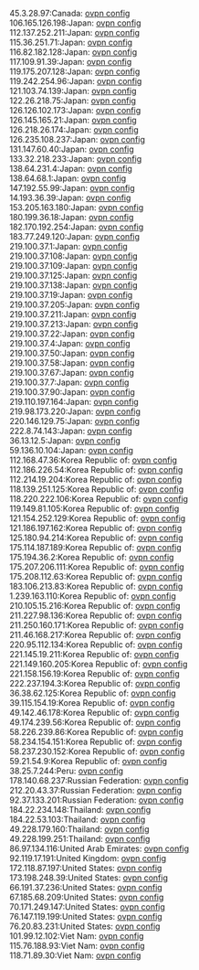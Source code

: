 45.3.28.97:Canada: [ovpn config](vpn/45_3_28_97.ovpn)  
106.165.126.198:Japan: [ovpn config](vpn/106_165_126_198.ovpn)  
112.137.252.211:Japan: [ovpn config](vpn/112_137_252_211.ovpn)  
115.36.251.71:Japan: [ovpn config](vpn/115_36_251_71.ovpn)  
116.82.182.128:Japan: [ovpn config](vpn/116_82_182_128.ovpn)  
117.109.91.39:Japan: [ovpn config](vpn/117_109_91_39.ovpn)  
119.175.207.128:Japan: [ovpn config](vpn/119_175_207_128.ovpn)  
119.242.254.96:Japan: [ovpn config](vpn/119_242_254_96.ovpn)  
121.103.74.139:Japan: [ovpn config](vpn/121_103_74_139.ovpn)  
122.26.218.75:Japan: [ovpn config](vpn/122_26_218_75.ovpn)  
126.126.102.173:Japan: [ovpn config](vpn/126_126_102_173.ovpn)  
126.145.165.21:Japan: [ovpn config](vpn/126_145_165_21.ovpn)  
126.218.26.174:Japan: [ovpn config](vpn/126_218_26_174.ovpn)  
126.235.108.237:Japan: [ovpn config](vpn/126_235_108_237.ovpn)  
131.147.60.40:Japan: [ovpn config](vpn/131_147_60_40.ovpn)  
133.32.218.233:Japan: [ovpn config](vpn/133_32_218_233.ovpn)  
138.64.231.4:Japan: [ovpn config](vpn/138_64_231_4.ovpn)  
138.64.68.1:Japan: [ovpn config](vpn/138_64_68_1.ovpn)  
147.192.55.99:Japan: [ovpn config](vpn/147_192_55_99.ovpn)  
14.193.36.39:Japan: [ovpn config](vpn/14_193_36_39.ovpn)  
153.205.163.180:Japan: [ovpn config](vpn/153_205_163_180.ovpn)  
180.199.36.18:Japan: [ovpn config](vpn/180_199_36_18.ovpn)  
182.170.192.254:Japan: [ovpn config](vpn/182_170_192_254.ovpn)  
183.77.249.120:Japan: [ovpn config](vpn/183_77_249_120.ovpn)  
219.100.37.1:Japan: [ovpn config](vpn/219_100_37_1.ovpn)  
219.100.37.108:Japan: [ovpn config](vpn/219_100_37_108.ovpn)  
219.100.37.109:Japan: [ovpn config](vpn/219_100_37_109.ovpn)  
219.100.37.125:Japan: [ovpn config](vpn/219_100_37_125.ovpn)  
219.100.37.138:Japan: [ovpn config](vpn/219_100_37_138.ovpn)  
219.100.37.19:Japan: [ovpn config](vpn/219_100_37_19.ovpn)  
219.100.37.205:Japan: [ovpn config](vpn/219_100_37_205.ovpn)  
219.100.37.211:Japan: [ovpn config](vpn/219_100_37_211.ovpn)  
219.100.37.213:Japan: [ovpn config](vpn/219_100_37_213.ovpn)  
219.100.37.22:Japan: [ovpn config](vpn/219_100_37_22.ovpn)  
219.100.37.4:Japan: [ovpn config](vpn/219_100_37_4.ovpn)  
219.100.37.50:Japan: [ovpn config](vpn/219_100_37_50.ovpn)  
219.100.37.58:Japan: [ovpn config](vpn/219_100_37_58.ovpn)  
219.100.37.67:Japan: [ovpn config](vpn/219_100_37_67.ovpn)  
219.100.37.7:Japan: [ovpn config](vpn/219_100_37_7.ovpn)  
219.100.37.90:Japan: [ovpn config](vpn/219_100_37_90.ovpn)  
219.110.197.164:Japan: [ovpn config](vpn/219_110_197_164.ovpn)  
219.98.173.220:Japan: [ovpn config](vpn/219_98_173_220.ovpn)  
220.146.129.75:Japan: [ovpn config](vpn/220_146_129_75.ovpn)  
222.8.74.143:Japan: [ovpn config](vpn/222_8_74_143.ovpn)  
36.13.12.5:Japan: [ovpn config](vpn/36_13_12_5.ovpn)  
59.136.10.104:Japan: [ovpn config](vpn/59_136_10_104.ovpn)  
112.168.47.36:Korea Republic of: [ovpn config](vpn/112_168_47_36.ovpn)  
112.186.226.54:Korea Republic of: [ovpn config](vpn/112_186_226_54.ovpn)  
112.214.19.204:Korea Republic of: [ovpn config](vpn/112_214_19_204.ovpn)  
118.139.251.125:Korea Republic of: [ovpn config](vpn/118_139_251_125.ovpn)  
118.220.222.106:Korea Republic of: [ovpn config](vpn/118_220_222_106.ovpn)  
119.149.81.105:Korea Republic of: [ovpn config](vpn/119_149_81_105.ovpn)  
121.154.252.129:Korea Republic of: [ovpn config](vpn/121_154_252_129.ovpn)  
121.186.197.162:Korea Republic of: [ovpn config](vpn/121_186_197_162.ovpn)  
125.180.94.214:Korea Republic of: [ovpn config](vpn/125_180_94_214.ovpn)  
175.114.187.189:Korea Republic of: [ovpn config](vpn/175_114_187_189.ovpn)  
175.194.36.2:Korea Republic of: [ovpn config](vpn/175_194_36_2.ovpn)  
175.207.206.111:Korea Republic of: [ovpn config](vpn/175_207_206_111.ovpn)  
175.208.112.63:Korea Republic of: [ovpn config](vpn/175_208_112_63.ovpn)  
183.106.213.83:Korea Republic of: [ovpn config](vpn/183_106_213_83.ovpn)  
1.239.163.110:Korea Republic of: [ovpn config](vpn/1_239_163_110.ovpn)  
210.105.15.216:Korea Republic of: [ovpn config](vpn/210_105_15_216.ovpn)  
211.227.98.136:Korea Republic of: [ovpn config](vpn/211_227_98_136.ovpn)  
211.250.160.171:Korea Republic of: [ovpn config](vpn/211_250_160_171.ovpn)  
211.46.168.217:Korea Republic of: [ovpn config](vpn/211_46_168_217.ovpn)  
220.95.112.134:Korea Republic of: [ovpn config](vpn/220_95_112_134.ovpn)  
221.145.19.211:Korea Republic of: [ovpn config](vpn/221_145_19_211.ovpn)  
221.149.160.205:Korea Republic of: [ovpn config](vpn/221_149_160_205.ovpn)  
221.158.156.19:Korea Republic of: [ovpn config](vpn/221_158_156_19.ovpn)  
222.237.194.3:Korea Republic of: [ovpn config](vpn/222_237_194_3.ovpn)  
36.38.62.125:Korea Republic of: [ovpn config](vpn/36_38_62_125.ovpn)  
39.115.154.19:Korea Republic of: [ovpn config](vpn/39_115_154_19.ovpn)  
49.142.46.178:Korea Republic of: [ovpn config](vpn/49_142_46_178.ovpn)  
49.174.239.56:Korea Republic of: [ovpn config](vpn/49_174_239_56.ovpn)  
58.226.239.86:Korea Republic of: [ovpn config](vpn/58_226_239_86.ovpn)  
58.234.154.151:Korea Republic of: [ovpn config](vpn/58_234_154_151.ovpn)  
58.237.230.152:Korea Republic of: [ovpn config](vpn/58_237_230_152.ovpn)  
59.21.54.9:Korea Republic of: [ovpn config](vpn/59_21_54_9.ovpn)  
38.25.7.244:Peru: [ovpn config](vpn/38_25_7_244.ovpn)  
178.140.68.237:Russian Federation: [ovpn config](vpn/178_140_68_237.ovpn)  
212.20.43.37:Russian Federation: [ovpn config](vpn/212_20_43_37.ovpn)  
92.37.133.201:Russian Federation: [ovpn config](vpn/92_37_133_201.ovpn)  
184.22.234.148:Thailand: [ovpn config](vpn/184_22_234_148.ovpn)  
184.22.53.103:Thailand: [ovpn config](vpn/184_22_53_103.ovpn)  
49.228.179.160:Thailand: [ovpn config](vpn/49_228_179_160.ovpn)  
49.228.199.251:Thailand: [ovpn config](vpn/49_228_199_251.ovpn)  
86.97.134.116:United Arab Emirates: [ovpn config](vpn/86_97_134_116.ovpn)  
92.119.17.191:United Kingdom: [ovpn config](vpn/92_119_17_191.ovpn)  
172.118.87.197:United States: [ovpn config](vpn/172_118_87_197.ovpn)  
173.198.248.39:United States: [ovpn config](vpn/173_198_248_39.ovpn)  
66.191.37.236:United States: [ovpn config](vpn/66_191_37_236.ovpn)  
67.185.68.209:United States: [ovpn config](vpn/67_185_68_209.ovpn)  
70.171.249.147:United States: [ovpn config](vpn/70_171_249_147.ovpn)  
76.147.119.199:United States: [ovpn config](vpn/76_147_119_199.ovpn)  
76.20.83.231:United States: [ovpn config](vpn/76_20_83_231.ovpn)  
101.99.12.102:Viet Nam: [ovpn config](vpn/101_99_12_102.ovpn)  
115.76.188.93:Viet Nam: [ovpn config](vpn/115_76_188_93.ovpn)  
118.71.89.30:Viet Nam: [ovpn config](vpn/118_71_89_30.ovpn)  
